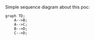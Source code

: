 Simple sequence diagram about this poc:

```mermaid
graph TD;
    A-->B;
    A-->C;
    B-->D;
    C-->D;
```